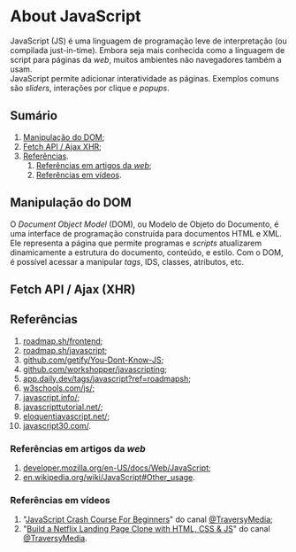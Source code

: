 # About JavaScript

JavaScript (JS) é uma linguagem de programação leve de interpretação (ou compilada just-in-time). Embora seja mais conhecida como a linguagem de script para páginas da _web_, muitos ambientes não navegadores também a usam.  
JavaScript permite adicionar interatividade as páginas. Exemplos comuns são _sliders_, interações por clique e _popups_.

## Sumário

1. [Manipulação do DOM](#manipulação-do-dom);
2. [Fetch API / Ajax XHR](#fetch-api--ajax-xhr);
3. [Referências](#referências).
   1. [Referências em artigos da _web_](#referências-em-artigos-da-web);
   2. [Referências em vídeos](#referências-em-vídeos).

## Manipulação do DOM

O _Document Object Model_ (DOM), ou Modelo de Objeto do Documento, é uma interface de programação construída para documentos HTML e XML. Ele representa a página que permite programas e _scripts_ atualizarem dinamicamente a estrutura do documento, conteúdo, e estilo. Com o DOM, é possível acessar a manipular _tags_, IDS, classes, atributos, etc.

## Fetch API / Ajax (XHR)

## Referências

1. [roadmap.sh/frontend](https://roadmap.sh/frontend);
2. [roadmap.sh/javascript](https://roadmap.sh/javascript);
3. [github.com/getify/You-Dont-Know-JS](https://github.com/getify/You-Dont-Know-JS);
4. [github.com/workshopper/javascripting](https://github.com/workshopper/javascripting);
5. [app.daily.dev/tags/javascript?ref=roadmapsh](https://app.daily.dev/tags/javascript?ref=roadmapsh);
6. [w3schools.com/js/](https://www.w3schools.com/js/);
7. [javascript.info/](https://javascript.info/);
8. [javascripttutorial.net/](https://www.javascripttutorial.net/);
9. [eloquentjavascript.net/](https://eloquentjavascript.net/);
10. [javascript30.com/](https://javascript30.com/).

### Referências em artigos da _web_

1. [developer.mozilla.org/en-US/docs/Web/JavaScript](https://developer.mozilla.org/en-US/docs/Web/JavaScript);
2. [en.wikipedia.org/wiki/JavaScript#Other_usage](https://en.wikipedia.org/wiki/JavaScript#Other_usage).

### Referências em vídeos

1. "[JavaScript Crash Course For Beginners](https://youtu.be/hdI2bqOjy3c)" do canal [@TraversyMedia](https://www.youtube.com/@TraversyMedia);
2. "[Build a Netflix Landing Page Clone with HTML, CSS & JS](https://youtu.be/P7t13SGytRk)" do canal [@TraversyMedia](https://www.youtube.com/@TraversyMedia).
